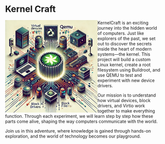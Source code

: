 # Kernel Craft

<img align="left" src="images/kernelcraft.png" alt="KernelCraft Project Illustration" width="300"/>

KernelCraft is an exciting journey into the hidden world of computers. Just like explorers of the past, we set out to discover the secrets inside the heart of modern systems—the kernel. This project will build a custom Linux kernel, create a root filesystem using Buildroot, and use QEMU to test and experiment with new device drivers.

Our mission is to understand how virtual devices, block drivers, and Virtio work together to make everything function. Through each experiment, we will learn step by step how these parts come alive, shaping the way computers communicate with the world.

Join us in this adventure, where knowledge is gained through hands-on exploration, and the world of technology becomes our playground.
